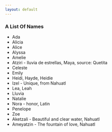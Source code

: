 ```yaml
---
layout: default
---
```





<h3>
<a id="a-list-of-names" class="anchor" href="#a-list-of-names" aria-hidden="true"><span class="octicon octicon-link"></span></a>A List Of Names</h3>

- Ada
- Alicia
- Alice
- Alyssa
- Amelie
- Atziri - lluvia de estrellas, Maya, source: Quetita
- Celeste
- Emily
- Heidi, Hayde, Heidie
- Izel - Unique, from Nahuatl
- Lea, Leah
- Lluvia
- Natalie
- Nora - honor, Latin
- Penelope
- Zoe
- Aketzali - Beautiful and clear water, Nahuatl
- Ameyatzin - The fountain of love, Nahuatl
